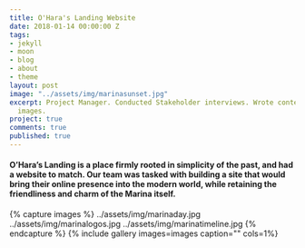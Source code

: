 ```yaml
---
title: O'Hara's Landing Website
date: 2018-01-14 00:00:00 Z
tags:
- jekyll
- moon
- blog
- about
- theme
layout: post
image: "../assets/img/marinasunset.jpg"
excerpt: Project Manager. Conducted Stakeholder interviews. Wrote content and sourced
  images.
project: true
comments: true
published: true
---
```


#### O’Hara’s Landing is a place firmly rooted in simplicity of the past, and had a website to match. Our team was tasked with building a site that would bring their online presence into the modern world, while retaining the friendliness and charm of the Marina itself. 
 
{% capture images %}
	../assets/img/marinaday.jpg
  ../assets/img/marinalogos.jpg
  ../assets/img/marinatimeline.jpg
{% endcapture %}
{% include gallery images=images caption="" cols=1%}
